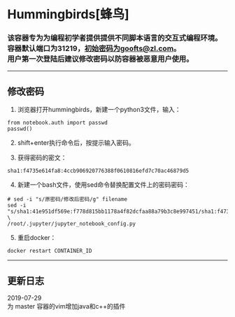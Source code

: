 # Hummingbirds[蜂鸟]

### 该容器专为为编程初学者提供提供不同脚本语言的交互式编程环境。<br />容器默认端口为31219，初始密码为goofts@zl.com。<br />用户第一次登陆后建议修改密码以防容器被恶意用户使用。

---
## 修改密码
1. 浏览器打开hummingbirds，新建一个python3文件，输入：
```python3
from notebook.auth import passwd
passwd()
```

2. shift+enter执行命令后，按提示输入密码。

3. 获得密码的密文：
```python3
sha1:f4735e614fa8:4ccb906920776388f0610816efd7c70ac46879d5
```

4. 新建一个bash文件，使用sed命令替换配置文件上的密码密码：
```python3
# sed -i "s/原密码/修改后密码/g" filename
sed -i "s/sha1:41e951df569e:f778d815bb1178a4f82dcfaa88a79b3c8e997451/sha1:f4735e614fa8:4ccb906920776388f0610816efd7c70ac46879d5/g" \
/root/.jupyter/jupyter_notebook_config.py
```

5. 重启docker：
```python3
docker restart CONTAINER_ID
```

---
## 更新日志
2019-07-29<br />
为 master 容器的vim增加java和c++的插件